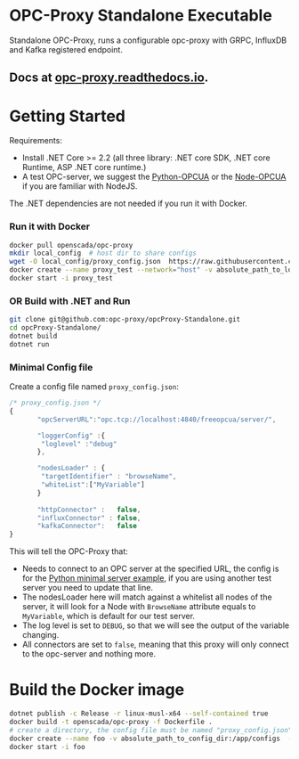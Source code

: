 # OPC-Proxy Standalone Executable

Standalone OPC-Proxy, runs a configurable opc-proxy with GRPC, InfluxDB and Kafka registered endpoint.


## Docs at [opc-proxy.readthedocs.io](https://opc-proxy.readthedocs.io/en/latest/GettingStarted/docker.html). 


# Getting Started


Requirements:

- Install .NET Core >= 2.2 (all three library: .NET core SDK, .NET core Runtime, ASP .NET core runtime.)
- A test OPC-server, we suggest the [Python-OPCUA](https://github.com/FreeOpcUa/python-opcua/blob/master/examples/server-minimal.py) or the [Node-OPCUA](https://github.com/node-opcua/node-opcua-sampleserver) if you are familiar with NodeJS.

The .NET dependencies are not needed if you run it with Docker.


### Run it with Docker

``` bash
docker pull openscada/opc-proxy
mkdir local_config  # host dir to share configs
wget -O local_config/proxy_config.json  https://raw.githubusercontent.com/opc-proxy/opcProxy-Standalone/master/proxy_config.json
docker create --name proxy_test --network="host" -v absolute_path_to_local_config_dir:/app/configs openscada/opc-proxy
docker start -i proxy_test
```


### OR Build with .NET and Run
```bash
git clone git@github.com:opc-proxy/opcProxy-Standalone.git
cd opcProxy-Standalone/
dotnet build
dotnet run
```


### Minimal Config file
Create a config file named ```proxy_config.json```:

``` js
/* proxy_config.json */
{
       "opcServerURL":"opc.tcp://localhost:4840/freeopcua/server/",

       "loggerConfig" :{
        "loglevel" :"debug"
       },

       "nodesLoader" : {
        "targetIdentifier" : "browseName",
        "whiteList":["MyVariable"]
       }
        
       "httpConnector" :   false,
       "influxConnector" : false,
       "kafkaConnector":   false
}

```
This will tell the OPC-Proxy that:

- Needs to connect to an OPC server at the specified URL, the config is for the [Python minimal server example](https://github.com/FreeOpcUa/python-opcua/blob/master/examples/server-minimal.py), 
  if you are using another test server you need to update that line.
- The nodesLoader here will match against a whitelist all nodes of the server, it will look for a Node with ``BrowseName`` attribute
  equals to  ``MyVariable``, which is default for our test server.
- The log level is set to ``DEBUG``, so that we will see the output of the variable changing.
- All connectors are set to ``false``, meaning that this proxy will only connect to the opc-server and nothing more.

# Build the Docker image
```bash
dotnet publish -c Release -r linux-musl-x64 --self-contained true 
docker build -t openscada/opc-proxy -f Dockerfile .
# create a directory, the config file must be named "proxy_config.json" 
docker create --name foo -v absolute_path_to_config_dir:/app/configs  --network="host" openscada/opc-proxy 
docker start -i foo
```
